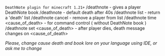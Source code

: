 `DeathNote plugin for minecraft 1.21+`
/deathnote - gives a player DeathNote book
/deathnote <player> - default death after 40s
/deathnote list - return a 'death' list
/deathnote cancel <player> - remove a player from list
/deathnote time <player> <time> <cause_of_death> - for command control ( without DeathNote book )
/deathnote set <player> <cause_of_death> - after player dies, death message changes on <cause_of_death>

*Please, change cause death and book lore on your language using IDE, or ask me to change*
